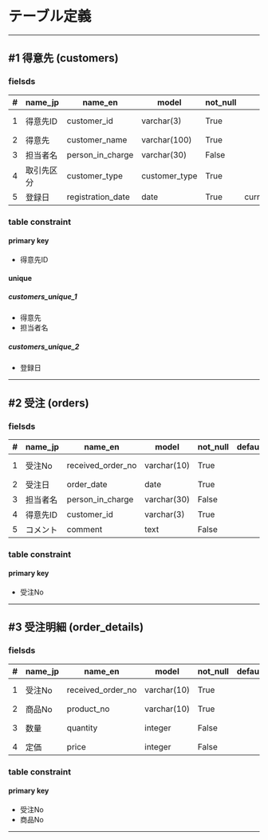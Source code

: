 # テーブル定義
----------

## #1 得意先 (customers)

### fielsds
| # | name_jp | name_en | model | not_null | default | field_constraint |
| -- | -- | -- | -- | -- | -- | -- |
| 1 | 得意先ID | customer_id | varchar(3) | True |  | (LENGTH(customer_id) >= 3) |
| 2 | 得意先 | customer_name | varchar(100) | True |  |  |
| 3 | 担当者名 | person_in_charge | varchar(30) | False |  |  |
| 4 | 取引先区分 | customer_type | customer_type | True |  |  |
| 5 | 登録日 | registration_date | date | True | current_timestamp |  |
### table constraint
#### primary key
* 得意先ID
#### unique
##### customers_unique_1
* 得意先
* 担当者名
##### customers_unique_2
* 登録日
----------

## #2 受注 (orders)

### fielsds
| # | name_jp | name_en | model | not_null | default | field_constraint |
| -- | -- | -- | -- | -- | -- | -- |
| 1 | 受注No | received_order_no | varchar(10) | True |  | (LENGTH(received_order_no) >= 10) |
| 2 | 受注日 | order_date | date | True |  |  |
| 3 | 担当者名 | person_in_charge | varchar(30) | False |  |  |
| 4 | 得意先ID | customer_id | varchar(3) | True |  | (LENGTH(customer_id) >= 3) |
| 5 | コメント | comment | text | False |  | (LENGTH(comment) >= 10) |
### table constraint
#### primary key
* 受注No
----------

## #3 受注明細 (order_details)

### fielsds
| # | name_jp | name_en | model | not_null | default | field_constraint |
| -- | -- | -- | -- | -- | -- | -- |
| 1 | 受注No | received_order_no | varchar(10) | True |  | (LENGTH(received_order_no) >= 10) |
| 2 | 商品No | product_no | varchar(10) | True |  | (LENGTH(product_no) >= 9) |
| 3 | 数量 | quantity | integer | False |  | (0 <= quantity AND quantity <= 99999) |
| 4 | 定価 | price | integer | False |  | (price >= 0) |
### table constraint
#### primary key
* 受注No
* 商品No
----------

